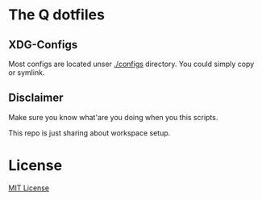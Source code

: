 # The Q dotfiles

## XDG-Configs

Most configs are located unser [./configs](./configs) directory. You could simply copy or symlink.

## Disclaimer
Make sure you know what'are you doing when you this scripts.

This repo is just sharing about workspace setup.

# License
[MIT License](LICENSE)

